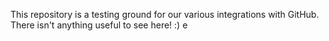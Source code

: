 This repository is a testing ground for our various integrations with GitHub. There isn't anything useful to see here!
:)
e
